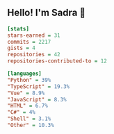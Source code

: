 ## Hello! I'm Sadra 👋

```ini
[stats]
stars-earned = 31
commits = 2217
gists = 4
repositories = 42
repositories-contributed-to = 12

[languages]
"Python" = 39%
"TypeScript" = 19.3%
"Vue" = 8.9%
"JavaScript" = 8.3%
"HTML" = 6.7%
"C#" = 4%
"Shell" = 3.1%
"Other" = 10.3%
```

<!--
**sadra1f/sadra1f** is a ✨ _special_ ✨ repository because its `README.md` (this file) appears on your GitHub profile.

Here are some ideas to get you started:

- 🔭 I’m currently working on ...
- 🌱 I’m currently learning ...
- 👯 I’m looking to collaborate on ...
- 🤔 I’m looking for help with ...
- 💬 Ask me about ...
- 📫 How to reach me: ...
- 😄 Pronouns: ...
- ⚡ Fun fact: ...
-->
